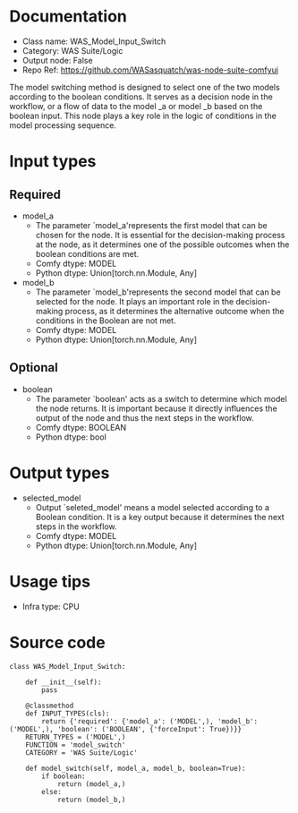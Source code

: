 # Documentation
- Class name: WAS_Model_Input_Switch
- Category: WAS Suite/Logic
- Output node: False
- Repo Ref: https://github.com/WASasquatch/was-node-suite-comfyui

The model switching method is designed to select one of the two models according to the boolean conditions. It serves as a decision node in the workflow, or a flow of data to the model _a or model _b based on the boolean input. This node plays a key role in the logic of conditions in the model processing sequence.

# Input types
## Required
- model_a
    - The parameter `model_a'represents the first model that can be chosen for the node. It is essential for the decision-making process at the node, as it determines one of the possible outcomes when the boolean conditions are met.
    - Comfy dtype: MODEL
    - Python dtype: Union[torch.nn.Module, Any]
- model_b
    - The parameter `model_b'represents the second model that can be selected for the node. It plays an important role in the decision-making process, as it determines the alternative outcome when the conditions in the Boolean are not met.
    - Comfy dtype: MODEL
    - Python dtype: Union[torch.nn.Module, Any]
## Optional
- boolean
    - The parameter `boolean' acts as a switch to determine which model the node returns. It is important because it directly influences the output of the node and thus the next steps in the workflow.
    - Comfy dtype: BOOLEAN
    - Python dtype: bool

# Output types
- selected_model
    - Output `seleted_model' means a model selected according to a Boolean condition. It is a key output because it determines the next steps in the workflow.
    - Comfy dtype: MODEL
    - Python dtype: Union[torch.nn.Module, Any]

# Usage tips
- Infra type: CPU

# Source code
```
class WAS_Model_Input_Switch:

    def __init__(self):
        pass

    @classmethod
    def INPUT_TYPES(cls):
        return {'required': {'model_a': ('MODEL',), 'model_b': ('MODEL',), 'boolean': ('BOOLEAN', {'forceInput': True})}}
    RETURN_TYPES = ('MODEL',)
    FUNCTION = 'model_switch'
    CATEGORY = 'WAS Suite/Logic'

    def model_switch(self, model_a, model_b, boolean=True):
        if boolean:
            return (model_a,)
        else:
            return (model_b,)
```